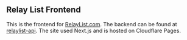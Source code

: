 ## Relay List Frontend

This is the frontend for [RelayList.com](https://relaylist.com). The backend can be found at [relaylist-api](https://github.com/mlapida/relaylist-api). The site used Next.js and is hosted on Cloudflare Pages.